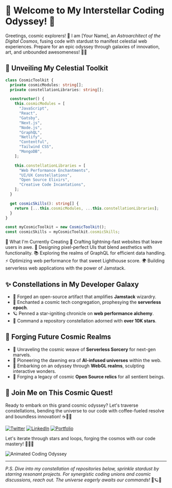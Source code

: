# 🌌 Welcome to My Interstellar Coding Odyssey! 🚀

Greetings, cosmic explorers! 🌠 I am [Your Name], an *Astroarchitect of the Digital Cosmos*, fusing code with stardust to manifest celestial web experiences. Prepare for an epic odyssey through galaxies of innovation, art, and unbounded awesomeness! 🌌✨

## 🌌 Unveiling My Celestial Toolkit

```typescript
class CosmicToolkit {
  private cosmicModules: string[];
  private constellationLibraries: string[];

  constructor() {
    this.cosmicModules = [
      "JavaScript",
      "React",
      "Gatsby",
      "Next.js",
      "Node.js",
      "GraphQL",
      "Netlify",
      "Contentful",
      "Tailwind CSS",
      "MongoDB",
    ];

    this.constellationLibraries = [
      "Web Performance Enchantments",
      "UI/UX Constellations",
      "Open Source Elixirs",
      "Creative Code Incantations",
    ];
  }

  get cosmicSkills(): string[] {
    return [...this.cosmicModules, ...this.constellationLibraries];
  }
}

const myCosmicToolkit = new CosmicToolkit();
const cosmicSkills = myCosmicToolkit.cosmicSkills;
```

🌈 What I'm Currently Creating
🚀 Crafting lightning-fast websites that leave users in awe.
🎨 Designing pixel-perfect UIs that blend aesthetics with functionality.
📚 Exploring the realms of GraphQL for efficient data handling.
⚡️ Optimizing web performance for that sweet Lighthouse score.
🌍 Building serverless web applications with the power of Jamstack.

## ✨ Constellations in My Developer Galaxy

- 🌟 Forged an open-source artifact that amplifies **Jamstack** wizardry.
- 💫 Enchanted a cosmic tech congregation, prophesying the **serverless epoch**.
- 🪐 Penned a star-igniting chronicle on **web performance alchemy**.
- 🌌 Command a repository constellation adorned with **over 10K stars**.

## 🌙 Forging Future Cosmic Realms

- 🌟 Unraveling the cosmic weave of **Serverless Sorcery** for next-gen marvels.
- 🌌 Pioneering the dawning era of **AI-infused universes** within the web.
- 🌠 Embarking on an odyssey through **WebGL realms**, sculpting interactive wonders.
- 🌌 Forging a legacy of cosmic **Open Source relics** for all sentient beings.

## 🌠 Join Me on This Cosmic Quest!

Ready to embark on this grand cosmic odyssey? Let's traverse constellations, bending the universe to our code with coffee-fueled resolve and boundless innovation! ☕️🚀🌌

[![Twitter](https://img.shields.io/badge/-Twitter-1DA1F2?style=for-the-badge&logo=twitter&logoColor=white)](https://twitter.com/yourtwitterhandle)
[![LinkedIn](https://img.shields.io/badge/-LinkedIn-0077B5?style=for-the-badge&logo=linkedin&logoColor=white)](https://www.linkedin.com/in/yourlinkedinprofile)
[![Portfolio](https://img.shields.io/badge/-Portfolio-536DFE?style=for-the-badge&logoColor=white)](https://yourportfolio.com)

Let's iterate through stars and loops, forging the cosmos with our code mastery! 🌠🌟🚀

![Animated Coding Odyssey]([[https://yourimageurl.com](https://img.freepik.com/premium-photo/cartoon-man-working-computer_912214-932.jpg?w=826)](https://storyset.com/illustration/code-typing/bro/animate?share=69333))

---

*P.S. Dive into my constellation of repositories below, sprinkle stardust by starring resonant projects. For synergistic coding unions and cosmic discussions, reach out. The universe eagerly awaits our commands!* 🌌🪐🔮
